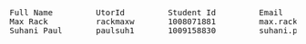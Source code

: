 <pre>
Full Name         UtorId         Student Id         Email                            Connect                          Slack
Max Rack          rackmaxw       1008071881         max.rack@mail.utoronto.ca        discord: maximusprime416         Max Rack
Suhani Paul       paulsuh1       1009158830         suhani.paul@mail.utoronto.ca     discord: suhani_1234             Suhani Paul


</pre>
